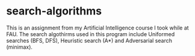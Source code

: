 # search-algorithms
This is an assignment from my Artificial Intelligence course I took while at FAU. The search algothirms used in this program include Uniformed searches (BFS, DFS), Heuristic search (A*) and Adversarial search (minimax).
